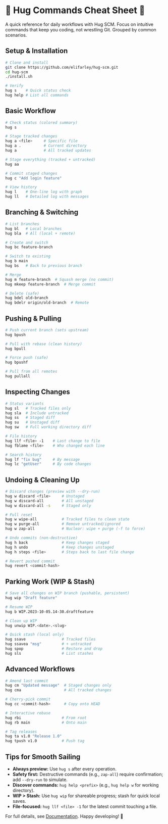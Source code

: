 # 🏁 Hug Commands Cheat Sheet 🏁

A quick reference for daily workflows with Hug SCM. Focus on intuitive commands that keep you coding, not wrestling Git. Grouped by common scenarios.

## Setup & Installation
```bash
# Clone and install
git clone https://github.com/elifarley/hug-scm.git
cd hug-scm
./install.sh

# Verify
hug s    # Quick status check
hug help # List all commands
```

## Basic Workflow
```bash
# Check status (colored summary)
hug s

# Stage tracked changes
hug a <file>     # Specific file
hug a .          # Current directory
hug a            # All tracked updates

# Stage everything (tracked + untracked)
hug aa

# Commit staged changes
hug c "Add login feature"

# View history
hug l    # One-line log with graph
hug ll   # Detailed log with messages
```

## Branching & Switching
```bash
# List branches
hug bl   # Local branches
hug bla  # All (local + remote)

# Create and switch
hug bc feature-branch

# Switch to existing
hug b main
hug bs   # Back to previous branch

# Merge
hug m feature-branch  # Squash merge (no commit)
hug mkeep feature-branch  # Merge commit

# Delete (safe)
hug bdel old-branch
hug bdelr origin/old-branch  # Remote
```

## Pushing & Pulling
```bash
# Push current branch (sets upstream)
hug bpush

# Pull with rebase (clean history)
hug bpull

# Force push (safe)
hug bpushf

# Pull from all remotes
hug pullall
```

## Inspecting Changes
```bash
# Status variants
hug sl   # Tracked files only
hug sla  # Include untracked
hug ss   # Staged diff
hug su   # Unstaged diff
hug sw   # Full working directory diff

# File history
hug llf <file> -1    # Last change to file
hug fblame <file>    # Who changed each line

# Search history
hug lf "fix bug"     # By message
hug lc "getUser"     # By code changes
```

## Undoing & Cleaning Up
```bash
# Discard changes (preview with --dry-run)
hug w discard <file>     # Unstaged
hug w discard-all        # All unstaged
hug w discard-all -s     # Staged only

# Full reset
hug w wipe-all           # Tracked files to clean state
hug w purge-all          # Remove untracked/ignored
hug w zap-all            # Nuclear: wipe + purge (-f to force)

# Undo commits (non-destructive)
hug h back               # Keep changes staged
hug h undo               # Keep changes unstaged
hug h steps <file>       # Steps back to last file change

# Revert pushed commit
hug revert <commit-hash>
```

## Parking Work (WIP & Stash)
```bash
# Save all changes on WIP branch (pushable, persistent)
hug wip "Draft feature"

# Resume WIP
hug b WIP.2023-10-05.14-30.draftfeature

# Clean up WIP
hug unwip WIP.<date>.<slug>

# Quick stash (local only)
hug ssave                # Tracked files
hug ssavea "msg"         # + untracked
hug spop                 # Restore and drop
hug sls                  # List stashes
```

## Advanced Workflows
```bash
# Amend last commit
hug cm "Updated message"  # Staged changes only
hug cma                   # All tracked changes

# Cherry-pick commit
hug cc <commit-hash>      # Copy onto HEAD

# Interactive rebase
hug rbi                  # From root
hug rb main              # Onto main

# Tag releases
hug ta v1.0 "Release 1.0"
hug tpush v1.0           # Push tag
```

## Tips for Smooth Sailing
- **Always preview:** Use `hug s` after every operation.
- **Safety first:** Destructive commands (e.g., `zap-all`) require confirmation; add `--dry-run` to simulate.
- **Discover commands:** `hug help <prefix>` (e.g., `hug help w` for working directory).
- **WIP > Stash:** Use `hug wip` for shareable progress; stash for quick local saves.
- **File-focused:** `hug llf <file> -1` for the latest commit touching a file.

For full details, see [Documentation](https://elifarley.github.io/hug-scm/). Happy developing! 🚀
